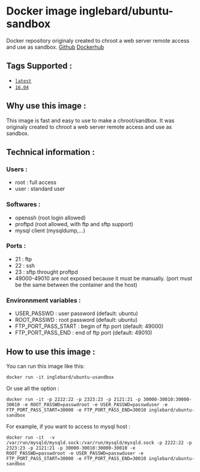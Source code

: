 # Docker image inglebard/ubuntu-sandbox
Docker repository originaly created to chroot a web server remote access and use as sandbox.
[Github](https://github.com/Inglebard/ubuntu-sandbox)
[Dockerhub](https://hub.docker.com/r/inglebard/ubuntu-sandbox/)

## Tags Supported :
* [`latest`](https://github.com/Inglebard/ubuntu-sandbox/blob/master/Dockerfile)
* [`16.04`](https://github.com/Inglebard/ubuntu-sandbox/blob/16.04/Dockerfile)


## Why use this image :

This image is fast and easy to use to make a chroot/sandbox. It was originaly created to chroot a web server remote access and use as sandbox.

## Technical information :

### Users :
* root : full access
* user : standard user

### Softwares :
* openssh (root login allowed)
* proftpd (root allowed, with ftp and sftp support)
* mysql client (mysqldump,...)

### Ports :
* 21 : ftp
* 22 : ssh
* 23 : sftp throught proftpd
* 49000-49010 are not exposed because it must be manually. (port must be the same between the container and the host)

### Environnment variables :

* USER_PASSWD : user password (default: ubuntu)
* ROOT_PASSWD : root password (default: ubuntu)
* FTP_PORT_PASS_START : begin of ftp port (default: 49000) 
* FTP_PORT_PASS_END : end of ftp port (default: 49010)

## How to use this image :

You can run this image like this:
```
docker run -it inglebard/ubuntu-usandbox
```

Or use all the option : 
```
docker run -it -p 2222:22 -p 2323:23 -p 2121:21 -p 30000-30010:30000-30010 -e ROOT_PASSWD=passwdroot -e USER_PASSWD=passwduser -e FTP_PORT_PASS_START=30000 -e FTP_PORT_PASS_END=30010 inglebard/ubuntu-sandbox
```

For example, if you want to access to mysql host : 
```
docker run -it  -v /var/run/mysqld/mysqld.sock:/var/run/mysqld/mysqld.sock -p 2222:22 -p 2323:23 -p 2121:21 -p 30000-30010:30000-30010 -e ROOT_PASSWD=passwdroot -e USER_PASSWD=passwduser -e FTP_PORT_PASS_START=30000 -e FTP_PORT_PASS_END=30010 inglebard/ubuntu-sandbox
```
